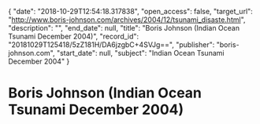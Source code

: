 {
  "date": "2018-10-29T12:54:18.317838", 
  "open_access": false, 
  "target_url": "http://www.boris-johnson.com/archives/2004/12/tsunami_disaste.html", 
  "description": "", 
  "end_date": null, 
  "title": "Boris Johnson (Indian Ocean Tsunami December 2004)", 
  "record_id": "20181029T125418/5zZ181H/DA6jzgbC+4SVJg==", 
  "publisher": "boris-johnson.com", 
  "start_date": null, 
  "subject": "Indian Ocean Tsunami December 2004"
}

# Boris Johnson (Indian Ocean Tsunami December 2004)

